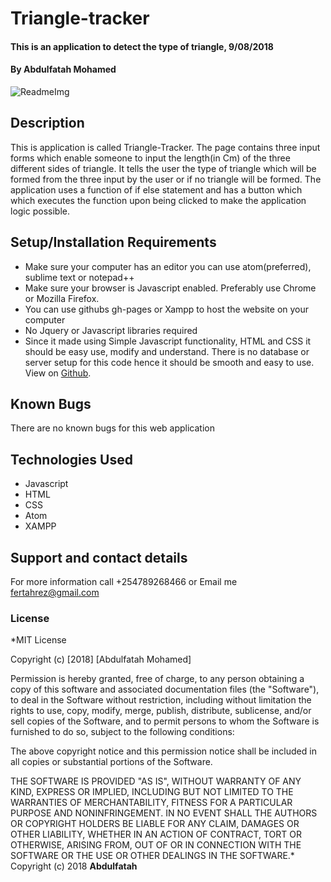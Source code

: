# Triangle-tracker
#### This is an application to detect the type of triangle, 9/08/2018
#### By **Abdulfatah Mohamed**
![ReadmeImg](https://upload.wikimedia.org/wikipedia/commons/f/fc/Triangle_model_of_love.png "Optional title")
## Description
This is application is called Triangle-Tracker. The page contains three input forms which enable someone to input the length(in Cm) of the three different sides of triangle. It tells the user the type of triangle which will be formed from the three input by the user or if no triangle will be formed. The application uses a function of if else statement and has a button which which executes the function upon being clicked to make the application logic possible.    
## Setup/Installation Requirements
* Make sure your computer has an editor you can use atom(preferred), sublime text or notepad++
* Make sure your browser is Javascript enabled. Preferably use Chrome or Mozilla Firefox. 
* You can use githubs gh-pages or Xampp to host the website on your computer
* No Jquery or Javascript libraries required
* Since it made using Simple Javascript functionality, HTML and CSS it should be easy use, modify  and understand.
There is no database or server setup for this code hence it should be smooth and easy to use. View on [Github](http://fatahrez.github.io/triangle-tracker).
## Known Bugs
There are no known bugs for this web application
## Technologies Used
* Javascript
* HTML
* CSS
* Atom
* XAMPP
## Support and contact details
For more information call +254789268466 or Email me fertahrez@gmail.com
### License
*MIT License

Copyright (c) [2018] [Abdulfatah Mohamed]

Permission is hereby granted, free of charge, to any person obtaining a copy
of this software and associated documentation files (the "Software"), to deal
in the Software without restriction, including without limitation the rights
to use, copy, modify, merge, publish, distribute, sublicense, and/or sell
copies of the Software, and to permit persons to whom the Software is
furnished to do so, subject to the following conditions:

The above copyright notice and this permission notice shall be included in all
copies or substantial portions of the Software.

THE SOFTWARE IS PROVIDED "AS IS", WITHOUT WARRANTY OF ANY KIND, EXPRESS OR
IMPLIED, INCLUDING BUT NOT LIMITED TO THE WARRANTIES OF MERCHANTABILITY,
FITNESS FOR A PARTICULAR PURPOSE AND NONINFRINGEMENT. IN NO EVENT SHALL THE
AUTHORS OR COPYRIGHT HOLDERS BE LIABLE FOR ANY CLAIM, DAMAGES OR OTHER
LIABILITY, WHETHER IN AN ACTION OF CONTRACT, TORT OR OTHERWISE, ARISING FROM,
OUT OF OR IN CONNECTION WITH THE SOFTWARE OR THE USE OR OTHER DEALINGS IN THE
SOFTWARE.*
Copyright (c) 2018 **Abdulfatah**
